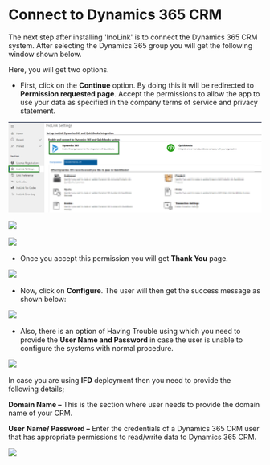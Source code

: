 # Connect to Dynamics 365 CRM

The next step after installing 'InoLink' is to connect the Dynamics 365 CRM system. After selecting the Dynamics 365 group you will get the following window shown below.&#x20;

Here, you will get two options.

* First, click on the **Continue** option. By doing this it will be redirected to **Permission requested page**. Accept the permissions to allow the app to use your data as specified in the company terms of service and privacy statement.

![](<../../../.gitbook/assets/Conn to CRM.png>)

![](<../../../.gitbook/assets/Connect CRM\_1.png>)

![](../../../.gitbook/assets/Connect\_1.png)

* Once you accept this permission you will get **Thank You** page.

![](<../../../.gitbook/assets/Connect CRM\_3.png>)

* Now, click on **Configure**. The user will then get the success message as shown below:

![](<../../../.gitbook/assets/Connect CRM\_4.png>)

* Also, there is an option of Having Trouble using which you need to provide the **User Name and Password** in case the user is unable to configure the systems with normal procedure.&#x20;

![](<../../../.gitbook/assets/Connect CRM\_5.png>)

In case you are using **IFD** deployment then you need to provide the following details;&#x20;

**Domain Name –** This is the section where user needs to provide the domain name of your CRM.&#x20;

**User** **Name/ Password –** Enter the credentials of a Dynamics 365 CRM user that has appropriate permissions to read/write data to Dynamics 365 CRM.

![](<../../../.gitbook/assets/Connect CRM\_6.png>)
